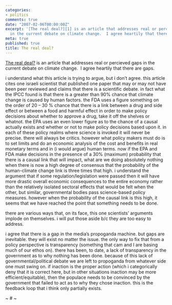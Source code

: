 ```yaml
---
categories:
- politics
comments: true
date: "2007-02-06T00:00:00Z"
excerpt: '[The real deal?][1] is an article that addresses real or percieved gaps
  in the current debate on climate change.  I agree heartily that there are gaps. '
meta: true
published: true
title: The real deal?
---
```


[The real deal?][1] is an article that addresses real or percieved gaps in the current debate on climate change.  I agree heartily that there are gaps.  

 [1]: http://www.canada.com/nationalpost/story.html?id=156df7e6-d490-41c9-8b1f-106fef8763c6&k=44510 "The real deal?"

 
i understand what this article is trying to argue, but i don’t agree. this article cites one israeli scientist that published one paper that may or may not have been peer reviewed and claims that there is a scientific debate. in fact what the IPCC found is that there is a greater than 90% chance that climate change is caused by human factors. the FDA uses a figure something on the order of 20 – 30 % chance that there is a link between a drug and side effect or between a food and harmful effect in order to make policy decisions about whether to approve a drug, take it off the shelves or whatnot. the EPA uses an even lower figure as to the chance of a causal actually exists and whether or not to make policy decisions based upon it. in each of these policy realms where science is invoked it will never be precise. there will always be critics. however what policy makers must do is to set limits and do an economic analysis of the cost and benefits in real monetary terms and in (i would argue) human terms. now if the EPA and FDA make decisions in the presence of a 30% (maximum) probability that there is a causal link that will impact, what are we doing absolutely nothing when there is now a high degree of consensus that the probability of the human-climate change link is three times that high. i understand the argument that if some regulation/legislation were passed then it will have more drastic overall economic consequences to the entire economy rather than the relatively isolated sectoral effects that would be felt when the other, but similar, governmental bodies pass science-based policy measures. however when the probability of the causal link is this high, it seems that we have reached the point that something needs to be done. 

there are various ways that, on its face, this one scientists’ arguments implode on themselves. i will put those aside b/c they are too easy to address. 

i agree that there is a gap in the media’s propoganda machine. but gaps are inevitable. they will exist no matter the issue. the only way to fix that from a policy perspective is transparency (something that cam and I are basing much of our ethos on). there has been, to date, a lack of transparency in the government as to why nothing has been done. because of this lack of governmental/political debate we are left to propoganda from whatever side one must swing on. if inaction is the proper action (which i categorically deny that it is correct here, but in other situations inaction may be more efficient/equitable), then the populace needs to be convinced by the government that failed to act as to why they chose inaction. this is the feedback loop that i think only partially exists.

~ # ~